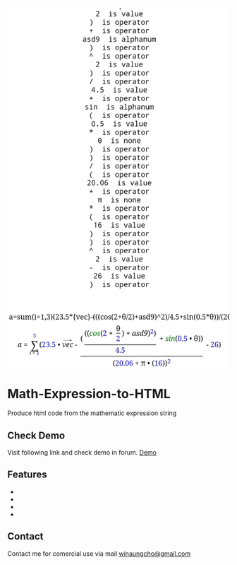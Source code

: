 ![mathexphtml](mathexphtml.jpg)
# Math-Expression-to-HTML
Produce html code from the mathematic expression string


## Check Demo
Visit following link and check demo in forum.
[Demo](https://edu.structsoftlab.com/forum/)

## Features
-
-
-
-

## Contact
Contact me for comercial use via mail winaungcho@gmail.com

